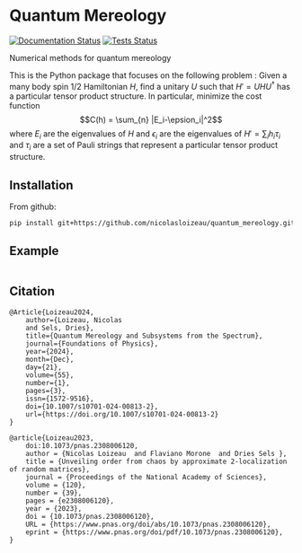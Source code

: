 # Quantum Mereology

<!-- [![PyPI Version](https://img.shields.io/pypi/v/quantum_mereology.svg)](https://pypi.python.org/pypi/quantum_mereology) -->
[![Documentation Status](https://readthedocs.org/projects/quantum-mereology/badge/?version=latest)](https://quantum-mereology.readthedocs.io/en/latest/?version=latest)
[![Tests Status](https://github.com/nicolasloizeau/quantum_mereology/actions/workflows/test.yml/badge.svg)](https://github.com/nicolasloizeau/quantum_mereology/actions/workflows/test.yml)


Numerical methods for quantum mereology

This is the Python package that focuses on the following problem :
Given a many body spin 1/2 Hamiltonian $H$, find a unitary $U$ such that $H' = U H U^\dagger$ has a particular tensor product structure.
In particular, minimize the cost function
$$C(h) = \sum_{n} |E_i-\epsion_i|^2$$
where $E_i$ are the eigenvalues of $H$ and $\epsilon_i$ are the eigenvalues of $H'=\sum_i h_i \tau_i$ and $\tau_i$ are a set of Pauli strings that represent a particular tensor product structure.

## Installation

From github:

```bash
pip install git+https://github.com/nicolasloizeau/quantum_mereology.git
```

## Example

```python

```

## Citation

```
@Article{Loizeau2024,
    author={Loizeau, Nicolas
    and Sels, Dries},
    title={Quantum Mereology and Subsystems from the Spectrum},
    journal={Foundations of Physics},
    year={2024},
    month={Dec},
    day={21},
    volume={55},
    number={1},
    pages={3},
    issn={1572-9516},
    doi={10.1007/s10701-024-00813-2},
    url={https://doi.org/10.1007/s10701-024-00813-2}
}

@article{Loizeau2023,
    doi:10.1073/pnas.2308006120,
    author = {Nicolas Loizeau  and Flaviano Morone  and Dries Sels },
    title = {Unveiling order from chaos by approximate 2-localization of random matrices},
    journal = {Proceedings of the National Academy of Sciences},
    volume = {120},
    number = {39},
    pages = {e2308006120},
    year = {2023},
    doi = {10.1073/pnas.2308006120},
    URL = {https://www.pnas.org/doi/abs/10.1073/pnas.2308006120},
    eprint = {https://www.pnas.org/doi/pdf/10.1073/pnas.2308006120},
}

```
